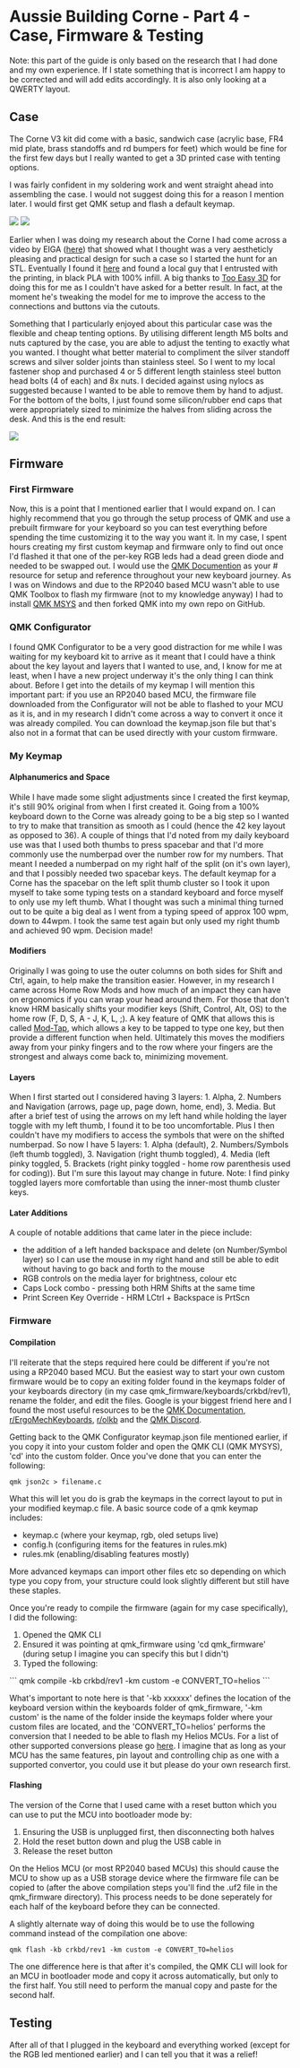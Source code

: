 # Aussie Building Corne - Part 4 - Case, Firmware & Testing

Note: this part of the guide is only based on the research that I had done and my own experience. If I state something that is incorrect I am happy to be corrected and will add edits accordingly. It is also only looking at a QWERTY layout.

## Case

The Corne V3 kit did come with a basic, sandwich case (acrylic base, FR4 mid plate, brass standoffs and rd bumpers for feet) which would be fine for the first few days but I really wanted to get a 3D printed case with tenting options.

I was fairly confident in my soldering work and went straight ahead into assembling the case. I would not suggest doing this for a reason I mention later. I would first get QMK setup and flash a default keymap.

<img src='../images/builttop.jpg' />
<img src='../images/builtbottom.jpg' />

Earlier when I was doing my research about the Corne I had come across a video by EIGA ([here](https://www.youtube.com/watch?v=YlZPnh9cbQU)) that showed what I thought was a very aestheticly pleasing and practical design for such a case so I started the hunt for an STL. Eventually I found it [here](https://www.printables.com/model/347524-corne-keyboard-case-5-and-6-columns) and found a local guy that I entrusted with the printing, in black PLA with 100% infill. A big thanks to [Too Easy 3D](tooeasy3d.wordpress.com) for doing this for me as I couldn't have asked for a better result. In fact, at the moment he's tweaking the model for me to improve the access to the connections and buttons via the cutouts.

Something that I particularly enjoyed about this particular case was the flexible and cheap tenting options. By utilising different length M5 bolts and nuts captured by the case, you are able to adjust the tenting to exactly what you wanted. I thought what better material to compliment the silver standoff screws and silver solder joints than stainless steel. So I went to my local fastener shop and purchased 4 or 5 different length stainless steel button head bolts (4 of each) and 8x nuts. I decided against using nylocs as suggested because I wanted to be able to remove them by hand to adjust. For the bottom of the bolts, I just found some silicon/rubber end caps that were appropriately sized to minimize the halves from sliding across the desk. And this is the end result:

<img src='../images/tentedcase.jpg' />

## Firmware

### First Firmware

Now, this is a point that I mentioned earlier that I would expand on. I can highly recommend that you go through the setup process of QMK and use a prebuilt firmware for your keyboard so you can test everything before spending the time customizing it to the way you want it. In my case, I spent hours creating my first custom keymap and firmware only to find out once I'd flashed it that one of the per-key RGB leds had a dead green diode and needed to be swapped out. I would use the [QMK Documention](https://docs.qmk.fm/#/) as your # resource for setup and reference throughout your new keyboard journey. As I was on Windows and due to the RP2040 based MCU wasn't able to use QMK Toolbox to flash my firmware (not to my knowledge anyway) I had to install [QMK MSYS](https://msys.qmk.fm/) and then forked QMK into my own repo on GitHub.

### QMK Configurator

I found QMK Configurator to be a very good distraction for me while I was waiting for my keyboard kit to arrive as it meant that I could have a think about the key layout and layers that I wanted to use, and, I know for me at least, when I have a new project underway it's the only thing I can think about. Before I get into the details of my keymap I will mention this important part: if you use an RP2040 based MCU, the firmware file downloaded from the Configurator will not be able to flashed to your MCU as it is, and in my research I didn't come across a way to convert it once it was already compiled. You can download the keymap.json file but that's also not in a format that can be used directly with your custom firmware.

### My Keymap

#### Alphanumerics and Space

While I have made some slight adjustments since I created the first keymap, it's still 90% original from when I first created it. Going from a 100% keyboard down to the Corne was already going to be a big step so I wanted to try to make that transition as smooth as I could (hence the 42 key layout as opposed to 36). A couple of things that I'd noted from my daily keyboard use was that I used both thumbs to press spacebar and that I'd more commonly use the numberpad over the number row for my numbers. That meant I needed a numberpad on my right half of the split (on it's own layer), and that I possibly needed two spacebar keys. The default keymap for a Corne has the spacebar on the left split thumb cluster so I took it upon myself to take some typing tests on a standard keyboard and force myself to only use my left thumb. What I thought was such a minimal thing turned out to be quite a big deal as I went from a typing speed of approx 100 wpm, down to 44wpm. I took the same test again but only used my right thumb and achieved 90 wpm. Decision made!

#### Modifiers

Originally I was going to use the outer columns on both sides for Shift and Ctrl, again, to help make the transition easier. However, in my research I came across Home Row Mods and how much of an impact they can have on ergonomics if you can wrap your head around them. For those that don't know HRM basically shifts your modifier keys (Shift, Control, Alt, OS) to the home row (F, D, S, A - J, K, L, ;). A key feature of QMK that allows this is called [Mod-Tap](https://docs.qmk.fm/#/mod_tap), which allows a key to be tapped to type one key, but then provide a different function when held. Ultimately this moves the modifiers away from your pinky fingers and to the row where your fingers are the strongest and always come back to, minimizing movement.

#### Layers

When I first started out I considered having 3 layers: 1. Alpha, 2. Numbers and Navigation (arrows, page up, page down, home, end), 3. Media. But after a brief test of using the arrows on my left hand while holding the layer toggle with my left thumb, I found it to be too uncomfortable. Plus I then couldn't have my modifiers to access the symbols that were on the shifted numberpad. So now I have 5 layers: 1. Alpha (default), 2. Numbers/Symbols (left thumb toggled), 3. Navigation (right thumb toggled), 4. Media (left pinky toggled, 5. Brackets (right pinky toggled - home row parenthesis used for coding)). But I'm sure this layout may change in future. Note: I find pinky toggled layers more comfortable than using the inner-most thumb cluster keys.

#### Later Additions

A couple of notable additions that came later in the piece include:

<ul>
    <li>the addition of a left handed backspace and delete (on Number/Symbol layer) so I can use the mouse in my right hand and still be able to edit without having to go back and forth to the mouse</li>
    <li>RGB controls on the media layer for brightness, colour etc</li>
    <li>Caps Lock combo - pressing both HRM Shifts at the same time</li>
    <li>Print Screen Key Override - HRM LCtrl + Backspace is PrtScn
</ul>

### Firmware

#### Compilation

I'll reiterate that the steps required here could be different if you're not using a RP2040 based MCU. But the easiest way to start your own custom firmware would be to copy an exiting folder found in the keymaps folder of your keyboards directory (in my case qmk_firmware/keyboards/crkbd/rev1), rename the folder, and edit the files. Google is your biggest friend here and I found the most useful resources to be the [QMK Documentation](https://docs.qmk.fm/#/), [r/ErgoMechKeyboards](https://www.reddit.com/r/ErgoMechKeyboards/), [r/olkb](https://www.reddit.com/r/olkb/) and the [QMK Discord](https://discord.gg/Uq7gcHh).

Getting back to the QMK Configurator keymap.json file mentioned earlier, if you copy it into your custom folder and open the QMK CLI (QMK MYSYS), 'cd' into the custom folder. Once you've done that you can enter the following:

```
qmk json2c > filename.c
```

What this will let you do is grab the keymaps in the correct layout to put in your modified keymap.c file. A basic source code of a qmk keymap includes:

<ul>
    <li>keymap.c (where your keymap, rgb, oled setups live)</li>
    <li>config.h (configuring items for the features in rules.mk)</li>
    <li>rules.mk (enabling/disabling features mostly)</li>
</ul>
More advanced keymaps can import other files etc so depending on which type you copy from, your structure could look slightly different but still have these staples.

Once you're ready to compile the firmware (again for my case specifically), I did the following:

<ol>
    <li>Opened the QMK CLI</li>
    <li>Ensured it was pointing at qmk_firmware using 'cd qmk_firmware' (during setup I imagine you can specify this but I didn't)</li>
    <li>Typed the following:</li>
</ol>
```
qmk compile -kb crkbd/rev1 -km custom -e CONVERT_TO=helios
```

What's important to note here is that '-kb xxxxxx' defines the location of the keyboard version within the keyboards folder of qmk_firmware, '-km custom' is the name of the folder inside the keymaps folder where your custom files are located, and the 'CONVERT_TO=helios' performs the conversion that I needed to be able to flash my Helios MCUs. For a list of other supported conversions please go [here](https://docs.qmk.fm/#/feature_converters?id=overview). I imagine that as long as your MCU has the same features, pin layout and controlling chip as one with a supported convertor, you could use it but please do your own research first.

#### Flashing

The version of the Corne that I used came with a reset button which you can use to put the MCU into bootloader mode by:

<ol>
    <li>Ensuring the USB is unplugged first, then disconnecting both halves</li>
    <li>Hold the reset button down and plug the USB cable in</li>
    <li>Release the reset button</li>
</ol>
On the Helios MCU (or most RP2040 based MCUs) this should cause the MCU to show up as a USB storage device where the firmware file can be copied to (after the above compilation steps you'll find the .uf2 file in the qmk_firmware directory). This process needs to be done seperately for each half of the keyboard before they can be connected.

A slightly alternate way of doing this would be to use the following command instead of the compilation one above:

```
qmk flash -kb crkbd/rev1 -km custom -e CONVERT_TO=helios
```

The one difference here is that after it's compiled, the QMK CLI will look for an MCU in bootloader mode and copy it across automatically, but only to the first half. You still need to perform the manual copy and paste for the second half.

## Testing

After all of that I plugged in the keyboard and everything worked (except for the RGB led mentioned earlier) and I can tell you that it was a relief!
